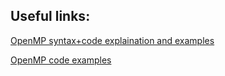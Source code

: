 ## Useful links:

<a href="https://web.engr.oregonstate.edu/~mjb/cs575/Handouts/openmp.2pp.pdf" target="_blank">OpenMP syntax+code explaination and examples</a>


<a href="https://wvuhpc.github.io/2018-Lesson_4/03-openmp/index.html" target="_blank">OpenMP code examples</a>






